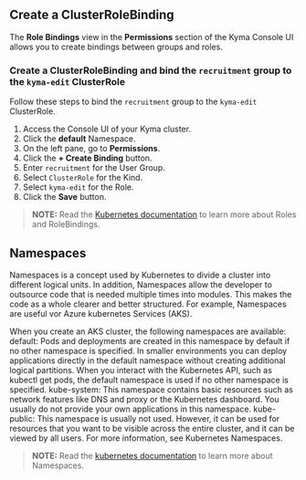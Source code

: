 ## Create a ClusterRoleBinding

The __Role Bindings__ view in the __Permissions__ section of the Kyma Console UI allows you to create bindings between groups and roles.

### Create a ClusterRoleBinding and bind the `recruitment` group to the `kyma-edit` ClusterRole

Follow these steps to bind the `recruitment` group to the `kyma-edit` ClusterRole.

1. Access the Console UI of your Kyma cluster. 
2. Click the __default__ Namespace.
3. On the left pane, go to __Permissions__.
4. Click the __+ Create Binding__ button.
5. Enter `recruitment` for the User Group.
6. Select `ClusterRole` for the Kind.
7. Select `kyma-edit` for the Role.
8. Click the __Save__ button.


>**NOTE:** Read the [Kubernetes documentation](https://kubernetes.io/docs/reference/access-authn-authz/rbac/) to learn more about Roles and RoleBindings.
 
## Namespaces

Namespaces is a concept used by Kubernetes to divide a cluster into different logical units. In addition, Namespaces allow the developer to outsource code that is needed multiple times into modules. This makes the code as a whole clearer and better structured. For example, Namespaces are useful vor Azure kubernetes Services (AKS). 


When you create an AKS cluster, the following namespaces are available:
default: Pods and deployments are created in this namespace by default if no other namespace is specified. In smaller environments you can deploy applications directly in the default namespace without creating additional logical partitions. When you interact with the Kubernetes API, such as kubectl get pods, the default namespace is used if no other namespace is specified.
kube-system: This namespace contains basic resources such as network features like DNS and proxy or the Kubernetes dashboard. You usually do not provide your own applications in this namespace.
kube-public: This namespace is usually not used. However, it can be used for resources that you want to be visible across the entire cluster, and it can be viewed by all users.
For more information, see Kubernetes Namespaces.




>**NOTE:** Read the [kubernetes documentation](https://kubernetes.io/docs/concepts/overview/working-with-objects/namespaces/) to learn more about Namespaces.

